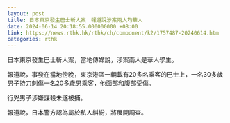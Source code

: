 ```yaml
---
layout: post
title: 日本東京發生巴士斬人案　報道說涉案兩人均華人
date: 2024-06-14 20:18:55.000000000 +08:00
link: https://news.rthk.hk/rthk/ch/component/k2/1757487-20240614.htm
categories: rthk
---
```


日本東京發生巴士斬人案，當地傳媒說，涉案兩人是華人學生。

報道說，事發在當地傍晚，東京港區一輛載有20多名乘客的巴士上，一名30多歲男子持刀刺傷一名20多歲男乘客，他面部和腹部受傷。

行兇男子涉嫌謀殺未遂被捕。

報道說，日本警方認為屬於私人糾紛，將展開調查。
